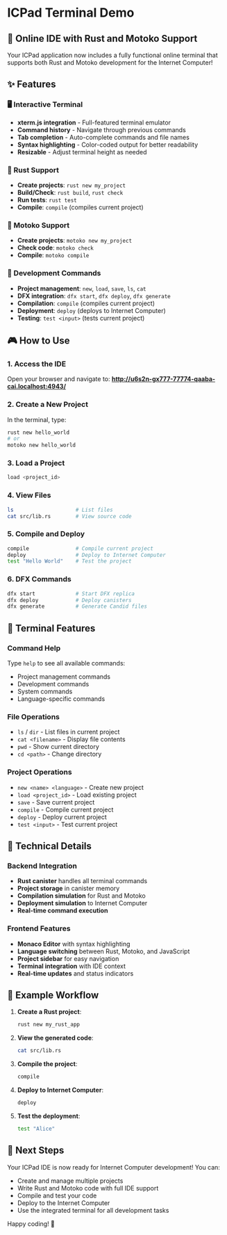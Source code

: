 # ICPad Terminal Demo

## 🚀 Online IDE with Rust and Motoko Support

Your ICPad application now includes a fully functional online terminal that supports both Rust and Motoko development for the Internet Computer!

## ✨ Features

### 🖥️ Interactive Terminal
- **xterm.js integration** - Full-featured terminal emulator
- **Command history** - Navigate through previous commands
- **Tab completion** - Auto-complete commands and file names
- **Syntax highlighting** - Color-coded output for better readability
- **Resizable** - Adjust terminal height as needed

### 🦀 Rust Support
- **Create projects**: `rust new my_project`
- **Build/Check**: `rust build`, `rust check`
- **Run tests**: `rust test`
- **Compile**: `compile` (compiles current project)

### 🎯 Motoko Support
- **Create projects**: `motoko new my_project`
- **Check code**: `motoko check`
- **Compile**: `motoko compile`

### 🔧 Development Commands
- **Project management**: `new`, `load`, `save`, `ls`, `cat`
- **DFX integration**: `dfx start`, `dfx deploy`, `dfx generate`
- **Compilation**: `compile` (compiles current project)
- **Deployment**: `deploy` (deploys to Internet Computer)
- **Testing**: `test <input>` (tests current project)

## 🎮 How to Use

### 1. Access the IDE
Open your browser and navigate to:
**http://u6s2n-gx777-77774-qaaba-cai.localhost:4943/**

### 2. Create a New Project
In the terminal, type:
```bash
rust new hello_world
# or
motoko new hello_world
```

### 3. Load a Project
```bash
load <project_id>
```

### 4. View Files
```bash
ls                    # List files
cat src/lib.rs        # View source code
```

### 5. Compile and Deploy
```bash
compile               # Compile current project
deploy                # Deploy to Internet Computer
test "Hello World"    # Test the project
```

### 6. DFX Commands
```bash
dfx start             # Start DFX replica
dfx deploy            # Deploy canisters
dfx generate          # Generate Candid files
```

## 🎨 Terminal Features

### Command Help
Type `help` to see all available commands:
- Project management commands
- Development commands
- System commands
- Language-specific commands

### File Operations
- `ls` / `dir` - List files in current project
- `cat <filename>` - Display file contents
- `pwd` - Show current directory
- `cd <path>` - Change directory

### Project Operations
- `new <name> <language>` - Create new project
- `load <project_id>` - Load existing project
- `save` - Save current project
- `compile` - Compile current project
- `deploy` - Deploy current project
- `test <input>` - Test current project

## 🔧 Technical Details

### Backend Integration
- **Rust canister** handles all terminal commands
- **Project storage** in canister memory
- **Compilation simulation** for Rust and Motoko
- **Deployment simulation** to Internet Computer
- **Real-time command execution**

### Frontend Features
- **Monaco Editor** with syntax highlighting
- **Language switching** between Rust, Motoko, and JavaScript
- **Project sidebar** for easy navigation
- **Terminal integration** with IDE context
- **Real-time updates** and status indicators

## 🎯 Example Workflow

1. **Create a Rust project**:
   ```bash
   rust new my_rust_app
   ```

2. **View the generated code**:
   ```bash
   cat src/lib.rs
   ```

3. **Compile the project**:
   ```bash
   compile
   ```

4. **Deploy to Internet Computer**:
   ```bash
   deploy
   ```

5. **Test the deployment**:
   ```bash
   test "Alice"
   ```

## 🌟 Next Steps

Your ICPad IDE is now ready for Internet Computer development! You can:
- Create and manage multiple projects
- Write Rust and Motoko code with full IDE support
- Compile and test your code
- Deploy to the Internet Computer
- Use the integrated terminal for all development tasks

Happy coding! 🚀
